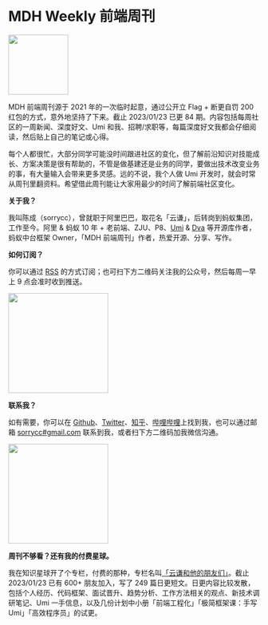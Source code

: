 # MDH Weekly 前端周刊

<img src="https://img.alicdn.com/imgextra/i3/O1CN01uKTVpD1UK8BCxFBwo_!!6000000002498-2-tps-500-500.png" width="120" height="120" style="margin:0;" />

MDH 前端周刊源于 2021 年的一次临时起意，通过公开立 Flag + 断更自罚 200 红包的方式，意外地坚持了下来。截止 2023/01/23 已更 84 期。内容包括每周社区的一周新闻、深度好文、Umi 和我、招聘/求职等，每篇深度好文我都会仔细阅读，然后贴上自己的笔记或心得。

每个人都很忙，大部分同学可能没时间跟进社区的变化，但了解前沿知识对技能成长、方案决策是很有帮助的，不管是做基建还是业务的同学，要做出技术改变业务的事，有大量输入会带来更多灵感。远的不说，我个人做 Umi 开发时，就会时常从周刊里翻资料。希望借此周刊能让大家用最少的时间了解前端社区变化。

<strong>关于我？</strong>

我叫陈成（sorrycc），曾就职于阿里巴巴，取花名「云谦」，后转岗到蚂蚁集团，工作至今。阿里 & 蚂蚁 10 年 + 老前端、ZJU、P8、[Umi](https://github.com/umijs/umi) & [Dva](https://github.com/dvajs/dva) 等开源库作者，蚂蚁中台框架 Owner，「MDH 前端周刊」作者，热爱开源、分享、写作。

<strong>如何订阅？</strong>

你可以通过 [RSS](/public/articles.xml) 的方式订阅；也可扫下方二维码关注我的公众号，然后每周一早上 9 点会准时收到推送。

<img src="https://img.alicdn.com/imgextra/i3/O1CN01PBdSNj1SIBGJTJn52_!!6000000002223-2-tps-840-855.png_200x200.jpg" width="200" height="200" style="margin:0;" />

<strong>联系我？</strong>

如有需要，你可以在 [Github](https://github.com/sorrycc)、[Twitter](https://twitter.com/chenchengpro)、[知乎](https://www.zhihu.com/people/chenchengpro)、[哔哩哔哩](https://space.bilibili.com/27472034)上找到我，也可以通过邮箱 [sorrycc#gmail.com](mailto:sorrycc@gmail.com) 联系到我，或者扫下方二维码加我微信沟通。

<img src="https://img.alicdn.com/imgextra/i3/O1CN01wV6LkR1JJi2efMEGz_!!6000000001008-2-tps-2088-2096.png_200x200.jpg" width="200" height="200" style="margin:0;" />

<strong>周刊不够看？还有我的付费星球。</strong>

我在知识星球开了个专栏，付费的那种，专栏名叫[「云谦和他的朋友们」](https://q.sorrycc.com)。截止 2023/01/23 已有 600+ 朋友加入，写了 249 篇日更短文。日更内容比较发散，包括个人经历、代码框架、面试晋升、趋势分析、工作方法相关的观点、新技术调研笔记、Umi 一手信息，以及几份计划中小册「前端工程化」「极简框架课：手写 Umi」「高效程序员」的试更。
